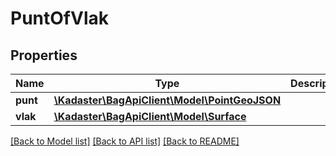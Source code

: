 # PuntOfVlak

## Properties
Name | Type | Description | Notes
------------ | ------------- | ------------- | -------------
**punt** | [**\Kadaster\BagApiClient\Model\PointGeoJSON**](PointGeoJSON.md) |  | [optional] 
**vlak** | [**\Kadaster\BagApiClient\Model\Surface**](Surface.md) |  | [optional] 

[[Back to Model list]](../../README.md#documentation-for-models) [[Back to API list]](../../README.md#documentation-for-api-endpoints) [[Back to README]](../../README.md)

